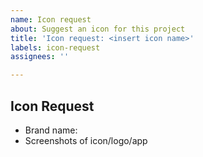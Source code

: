 ```yaml
---
name: Icon request
about: Suggest an icon for this project
title: 'Icon request: <insert icon name>'
labels: icon-request
assignees: ''

---
```


<!--
Before creating an icon request, please search to see if someone has requested the icon already. If there is an open request, please add a 👍.
-->

## Icon Request

* Brand name:
* Screenshots of icon/logo/app
